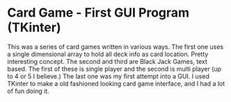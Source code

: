 # Card Game - First GUI Program (TKinter)

This was a series of card games written in various ways.  The first one uses a single dimensional array to hold all deck info as card location. Pretty interesting concept. The second and third are Black Jack Games, text based. The first of these is single player and the second is multi player (up to 4 or 5 I believe.) The last one was my first attempt into a GUI.  I used TKinter to make a old fashioned looking card game interface, and I had a lot of fun doing it. 
